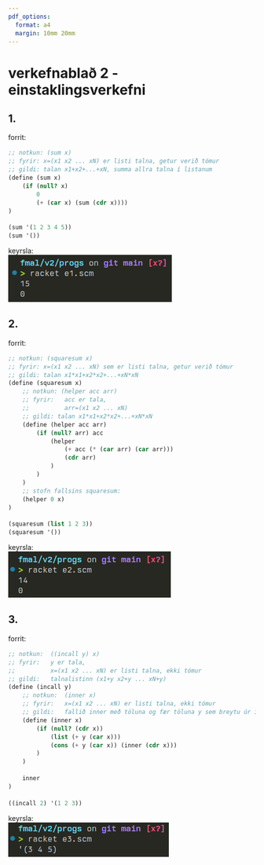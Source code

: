 ```yaml
---
pdf_options:
  format: a4
  margin: 10mm 20mm
---
```


# verkefnablað 2 - einstaklingsverkefni

## 1.
forrit:  
```scheme
;; notkun: (sum x)
;; fyrir: x=(x1 x2 ... xN) er listi talna, getur verið tómur
;; gildi: talan x1+x2+...+xN, summa allra talna í listanum
(define (sum x)
    (if (null? x) 
        0 
        (+ (car x) (sum (cdr x))))    
)

(sum '(1 2 3 4 5))
(sum '())
```  

keyrsla:  
![keyrsla á forriti e1.scm](./imgs/e1.png)

<div style='page-break-after: always;'></div>

## 2.
forrit:  
```scheme
;; notkun: (squaresum x)
;; fyrir: x=(x1 x2 ... xN) sem er listi talna, getur verið tómur
;; gildi: talan x1*x1+x2*x2+...+xN*xN
(define (squaresum x)
    ;; notkun: (helper acc arr)
    ;; fyrir:   acc er tala, 
    ;;          arr=(x1 x2 ... xN)
    ;; gildi: talan x1*x1+x2*x2+...+xN*xN
    (define (helper acc arr)
        (if (null? arr) acc
            (helper 
                (+ acc (* (car arr) (car arr)))
                (cdr arr)
            )
        )
    )
    ;; stofn fallsins squaresum:
    (helper 0 x)
)

(squaresum (list 1 2 3))
(squaresum '())
```  

keyrsla:  
![keyrsla á forriti e2.scm](./imgs/e2.png)

<div style='page-break-after: always;'></div>

## 3. 
forrit:  
```scheme
;; notkun:  ((incall y) x)
;; fyrir:   y er tala,
;;          x=(x1 x2 ... xN) er listi talna, ekki tómur
;; gildi:   talnalistinn (x1+y x2+y ... xN+y)
(define (incall y)
    ;; notkun:  (inner x)
    ;; fyrir:   x=(x1 x2 ... xN) er listi talna, ekki tómur
    ;; gildi:   fallið inner með töluna og fær töluna y sem breytu úr incall
    (define (inner x)
        (if (null? (cdr x))
            (list (+ y (car x)))
            (cons (+ y (car x)) (inner (cdr x)))
        )
    )

    inner
)

((incall 2) '(1 2 3))
```  

keyrsla:  
![keyrsla á forritinu e3.scm](./imgs/e3.png)